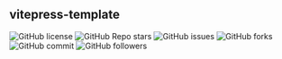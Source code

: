 ## vitepress-template

![GitHub license](https://img.shields.io/github/license/dlzmoe/vitepress-template) ![GitHub Repo stars](https://img.shields.io/github/stars/dlzmoe/vitepress-template) ![GitHub issues](https://img.shields.io/github/issues/dlzmoe/vitepress-template) ![GitHub forks](https://img.shields.io/github/forks/dlzmoe/vitepress-template) ![GitHub commit](https://img.shields.io/github/commit-activity/t/dlzmoe/vitepress-template) ![GitHub followers](https://img.shields.io/github/followers/98zi)


